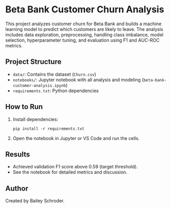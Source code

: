 # Beta Bank Customer Churn Analysis

This project analyzes customer churn for Beta Bank and builds a machine learning model to predict which customers are likely to leave. The analysis includes data exploration, preprocessing, handling class imbalance, model selection, hyperparameter tuning, and evaluation using F1 and AUC-ROC metrics.

## Project Structure

- `data/`: Contains the dataset (`Churn.csv`)
- `notebooks/`: Jupyter notebook with all analysis and modeling (`beta-bank-customer-analysis.ipynb`)
- `requirements.txt`: Python dependencies

## How to Run

1. Install dependencies:
   ```
   pip install -r requirements.txt
   ```
2. Open the notebook in Jupyter or VS Code and run the cells.

## Results

- Achieved validation F1 score above 0.59 (target threshold).
- See the notebook for detailed metrics and discussion.

## Author

Created by Bailey Schroder.